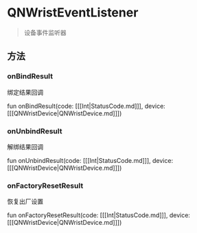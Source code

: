 <show-structure depth="2"/>

# QNWristEventListener

> 设备事件监听器

## 方法

### onBindResult

绑定结果回调

<code-block lang="Kotlin">
    fun onBindResult(code: [[[Int|StatusCode.md]]], device: [[[QNWristDevice|QNWristDevice.md]]])
</code-block>

### onUnbindResult

解绑结果回调

<code-block lang="Kotlin">
    fun onUnbindResult(code: [[[Int|StatusCode.md]]], device: [[[QNWristDevice|QNWristDevice.md]]])
</code-block>

### onFactoryResetResult

恢复出厂设置

<code-block lang="Kotlin">
    fun onFactoryResetResult(code: [[[Int|StatusCode.md]]], device: [[[QNWristDevice|QNWristDevice.md]]])
</code-block>
